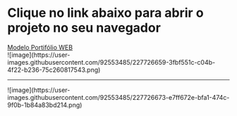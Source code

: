 <h1> Clique no link abaixo para abrir o projeto no seu navegador </h1>
<a href="https://lucasalbuquerque04.github.io/modelo-portifolio/" target="_blank">Modelo Portifólio WEB</a>
<br>
![image](https://user-images.githubusercontent.com/92553485/227726659-3fbf551c-c04b-4f22-b236-75c260817543.png)
<hr>
![image](https://user-images.githubusercontent.com/92553485/227726673-e7ff672e-bfa1-474c-9f0b-1b84a83bd214.png)

